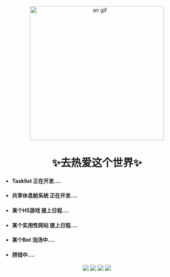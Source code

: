 <div align="center"  style="pointer-events: none;">
<img height="360" src="https://img2.imgtp.com/2024/03/16/BJ8vR1vK.gif" alt="an gif" />
</div>



<h1 align="center">✨去热爱这个世界✨</h1>

<ul>
    <li>
        <h4>Tasklist 正在开发....</h4>
    </li>
    <li>
        <h4>共享休息舱系统 正在开发....</h4>
    </li>
     <li>
        <h4>某个H5游戏 提上日程....</h4>
    </li>
    <li>
        <h4>某个实用性网站 提上日程....</h4>
    </li>
    <li>
        <h4>某个Bot 泡汤中....</h4>
    </li>
    <li>
        <h4>捞钱中....</h4>
    </li>
</ul>

<p align="center">

<img src="https://img.shields.io/badge/javascript-2f2e2d.svg?&style=for-the-badge&logo=javascript&logoColor=f7df1e"/>
<img src="https://img.shields.io/badge/typescript%20-%23007ACC.svg?&style=for-the-badge&logo=typescript&logoColor=white"/>
<img src="https://img.shields.io/badge/python-457faf.svg?&style=for-the-badge&logo=python&logoColor=fde054"/>
<img src="https://img.shields.io/badge/C-fffcfc.svg?&style=for-the-badge&logo=C&logoColor=a7b8ca"/>

</p>

